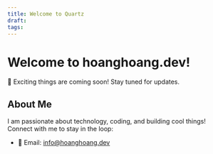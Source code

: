 ```yaml
---
title: Welcome to Quartz
draft: 
tags:
---
```


# Welcome to hoanghoang.dev!

🚀 Exciting things are coming soon! Stay tuned for updates.

## About Me

I am passionate about technology, coding, and building cool things! Connect with me to stay in the loop:

- 📧 Email: [info@hoanghoang.dev](mailto:info@hoanghoang.dev)
